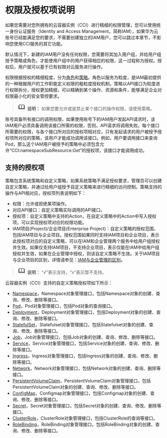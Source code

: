 # 权限及授权项说明<a name="cci_02_0081"></a>

如果您需要对您所拥有的云容器实例（CCI）进行精细的权限管理，您可以使用统一身份认证服务（Identity and Access Management，简称IAM），如果华为云账号已经能满足您的要求，不需要创建独立的IAM用户，您可以跳过本章节，不影响您使用CCI服务的其它功能。

默认情况下，新建的IAM用户没有任何权限，您需要将其加入用户组，并给用户组授予策略或角色，才能使用户组中的用户获得相应的权限，这一过程称为授权。授权后，用户就可以基于已有权限对云服务进行操作。

权限根据授权的精细程度，分为[角色](https://support.huaweicloud.com/usermanual-iam/iam_01_0601.html)和[策略](https://support.huaweicloud.com/usermanual-iam/iam_01_0017.html)。角色以服务为粒度，是IAM最初提供的一种根据用户的工作职能定义权限的粗粒度授权机制。策略以API接口为粒度进行权限拆分，授权更加精细，可以精确到某个操作、资源和条件，能够满足企业对权限最小化的安全管控要求。

>![](public_sys-resources/icon-note.gif) **说明：** 
>如果您要允许或是禁止某个接口的操作权限，请使用策略。

账号具备所有接口的调用权限，如果使用账号下的IAM用户发起API请求时，该IAM用户必须具备调用该接口所需的权限，否则，API请求将调用失败。每个接口所需要的权限，与各个接口所对应的授权项相对应，只有发起请求的用户被授予授权项所对应的策略，该用户才能成功调用该接口。例如，用户要调用接口来查询Pod，那么这个IAM用户被授予的策略中必须包含允许“CCI:namespaceSubResource:Get”的授权项，该接口才能调用成功。

## 支持的授权项<a name="section534924411819"></a>

策略包含系统策略和自定义策略，如果系统策略不满足授权要求，管理员可以创建自定义策略，并通过给用户组授予自定义策略来进行精细的访问控制。策略支持的操作与API相对应，授权项列表说明如下：

-   权限：允许或拒绝某项操作。
-   对应API接口：自定义策略实际调用的API接口。
-   授权项：自定义策略中支持的Action，在自定义策略中的Action中写入授权项，可以实现授权项对应的权限功能。
-   IAM项目\(Project\)/企业项目\(Enterprise Project\)：自定义策略的授权范围，包括IAM项目与企业项目。授权范围如果同时支持IAM项目和企业项目，表示此授权项对应的自定义策略，可以在IAM和企业管理两个服务中给用户组授权并生效。如果仅支持IAM项目，不支持企业项目，表示仅能在IAM中给用户组授权并生效，如果在企业管理中授权，则该自定义策略不生效。关于IAM项目与企业项目的区别，详情请参见：[IAM与企业管理的区别](https://support.huaweicloud.com/iam_faq/iam_01_0101.html)。

>![](public_sys-resources/icon-note.gif) **说明：** 
>“√”表示支持，“x”表示暂不支持。

云容器实例（CCI）支持的自定义策略授权项如下所示：

-   [Namespace](授权项分类.md#table6129054123319)，Namespace对象管理接口，包括Namespace对象的创建、查询、修改、删除等接口。
-   [Pod](授权项分类.md#table529334703410)，Pod对象管理接口，包括Pod对象的查询接口。
-   [Deployment](授权项分类.md#table143443429359)，Deployment对象管理接口，包括Deployment对象的创建、查询、修改、删除等接口。
-   [StatefulSet](授权项分类.md#table343214243612)，Statefulset对象管理接口，包括Statefulset对象的创建、查询、修改、删除等接口。
-   [Job](授权项分类.md#table1418741013812)，Job对象管理接口，包括Job对象的创建、查询、修改、删除等接口。
-   [Service](授权项分类.md#table18967205317382)，Service对象管理接口，包括Service对象的创建、查询、修改、删除等接口。
-   [Ingress](授权项分类.md#table1058854619393)，Ingress对象管理接口，包括Ingress对象的创建、查询、修改、删除等接口。
-   [Network](授权项分类.md#table19741529184014)，Network对象管理接口，包括Network对象的创建、查询、删除等接口。
-   [PersistentVolumeClaim](授权项分类.md#table10321129164113)，PersistentVolumeClaim对象管理接口，包括PersistentVolumeClaim对象的创建、查询、修改、删除等接口。
-   [ConfigMap](授权项分类.md#table833064864119)，Configmap对象管理接口，包括Configmap对象的创建、查询、修改、删除等接口。
-   [Secret](授权项分类.md#table16668191964212)，Secret对象管理接口，包括Secret对象的创建、查询、修改、删除等接口。
-   [ClusterRole](授权项分类.md#table20115101512434)，ClusterRole对象管理接口，包括ClusterRole的查询等接口。
-   [RoleBinding](授权项分类.md#table76812431102)，RoleBinding对象管理接口，包括RoleBinding对象的创建、查询、修改、删除等接口。

